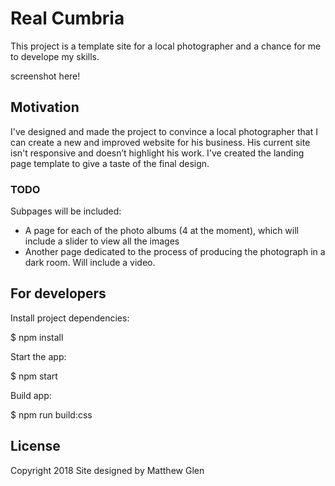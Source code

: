 # Real Cumbria
This project is a template site for a local photographer and a chance for me to develope my skills.

screenshot here!

## Motivation
I've designed and made the project to convince a local photographer that I can create a new and improved website for his business.
His current site isn't responsive and doesn’t highlight his work. I've created the landing page template to give a taste of the final design.

### TODO
Subpages will be included:
* A page for each of the photo albums (4 at the moment), which will include a slider to view all the images
* Another page dedicated to the process of producing the photograph in a dark room. Will include a video.

## For developers
Install project dependencies:

$ npm install

Start the app:

$ npm start

Build app:

$ npm run build:css

## License


Copyright 2018 Site designed by Matthew Glen
